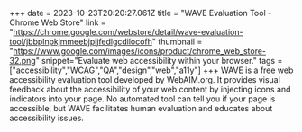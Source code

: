 +++
date = 2023-10-23T20:20:27.061Z
title = "WAVE Evaluation Tool - Chrome Web Store"
link = "https://chrome.google.com/webstore/detail/wave-evaluation-tool/jbbplnpkjmmeebjpijfedlgcdilocofh"
thumbnail = "https://www.google.com/images/icons/product/chrome_web_store-32.png"
snippet="Evaluate web accessibility within your browser."
tags = ["accessibility","WCAG","QA","design","web","a11y"]
+++
WAVE is a free web accessibility evaluation tool developed by WebAIM.org. It provides visual feedback about the accessibility of your web content by injecting icons and indicators into your page. No automated tool can tell you if your page is accessible, but WAVE facilitates human evaluation and educates about accessibility issues.
